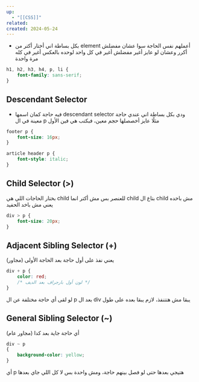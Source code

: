 ```yaml
---
up:
  - "[[CSS]]"
related: 
created: 2024-05-24
---
```


- بكل بساطة اني أختار أكتر من element أعملهم نفس الحاجة سوا عشان مفضلش أكرر وعشان لو عايز أغير مفضلش أغير في كل واحد لوحده بالعكس أغير في كله مرة واحدة
```CSS
h1, h2, h3, h4, p, li {
	font-family: sans-serif;
}
```

## Descendant Selector
- فيه حاجة كمان اسمها descendant selector ودي بكل بساطة اني عندي حاجة معينة في ال p مثلًا عايز أخصصلها حجم معين، فبكتب هي فين الأول 
```CSS
footer p {
	font-size: 16px;
}

article header p {
    font-style: italic;
}
```


## Child Selector (>)
بختار الحاجات اللي هي child للعنصر بس مش أكتر انما  child بتاع ال child مش باخده 
يعني مش باخد الحفيد

```css
div > p {
	font-size: 20px;
}
```

## Adjacent Sibling Selector (+)
يعني نفذ على أول حاجة بعد الحاجة الأولى (مجاور)
```css
div + p {
	color: red;
	/* لون أول بارجراف بعد الديف */
}
```
لو لقى أي حاجة مختلفة عن ال p بعد ال div يبقا مش هتتنفذ، لازم يبقا بعده على طول

## General Sibling Selector (~)
أي حاجة جاية بعد كدا (مجاور عام)
```css
div ~ p 
{  
	background-color: yellow;
}
```
أي p هتيجي بعدها حتى لو فصل بينهم حاجة، ومش واحدة بس لا كل اللي جاي بعدها 